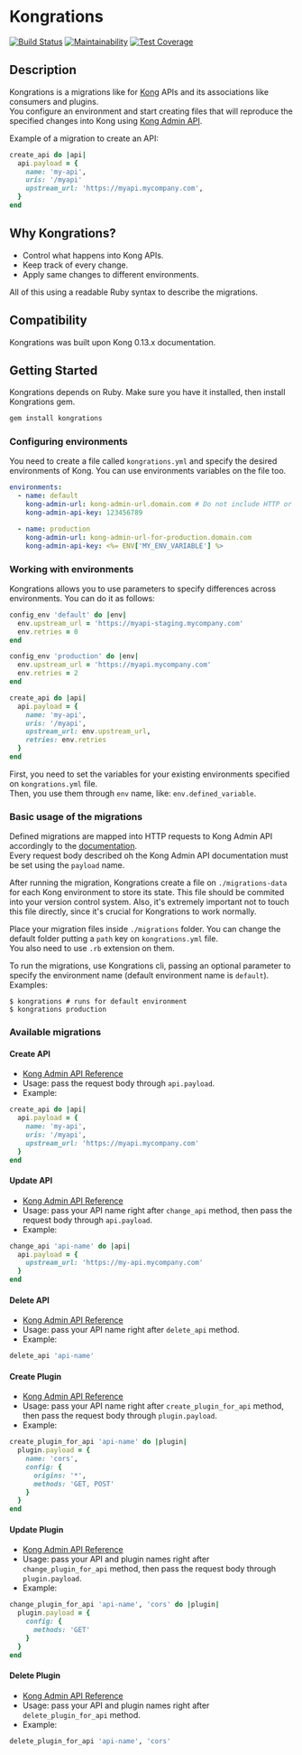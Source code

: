 # Kongrations

[![Build Status](https://travis-ci.org/danilospa/kongrations.svg?branch=master)](https://travis-ci.org/danilospa/kongrations)
[![Maintainability](https://api.codeclimate.com/v1/badges/90e3435368aaf9b4023a/maintainability)](https://codeclimate.com/github/danilospa/kongrations/maintainability)
[![Test Coverage](https://api.codeclimate.com/v1/badges/90e3435368aaf9b4023a/test_coverage)](https://codeclimate.com/github/danilospa/kongrations/test_coverage)

## Description

Kongrations is a migrations like for [Kong](https://github.com/Kong/kong) APIs and its associations like consumers and plugins.  
You configure an environment and start creating files that will reproduce the specified changes into Kong using [Kong Admin API](https://getkong.org/docs/0.13.x/admin-api/).

Example of a migration to create an API:
```ruby
create_api do |api|
  api.payload = {
    name: 'my-api',
    uris: '/myapi'
    upstream_url: 'https://myapi.mycompany.com',
  }
end
```

## Why Kongrations?

- Control what happens into Kong APIs.
- Keep track of every change.
- Apply same changes to different environments.

All of this using a readable Ruby syntax to describe the migrations.

## Compatibility

Kongrations was built upon Kong 0.13.x documentation.

## Getting Started

Kongrations depends on Ruby. Make sure you have it installed, then install Kongrations gem.

```ruby
gem install kongrations
```

### Configuring environments

You need to create a file called `kongrations.yml` and specify the desired environments of Kong.
You can use environments variables on the file too.

```yaml
environments:
  - name: default
    kong-admin-url: kong-admin-url.domain.com # Do not include HTTP or HTTPS here.
    kong-admin-api-key: 123456789

  - name: production
    kong-admin-url: kong-admin-url-for-production.domain.com
    kong-admin-api-key: <%= ENV['MY_ENV_VARIABLE'] %>
```

### Working with environments

Kongrations allows you to use parameters to specify differences across environments. You can do it as follows:
```ruby
config_env 'default' do |env|
  env.upstream_url = 'https://myapi-staging.mycompany.com'
  env.retries = 0
end

config_env 'production' do |env|
  env.upstream_url = 'https://myapi.mycompany.com'
  env.retries = 2
end

create_api do |api|
  api.payload = {
    name: 'my-api',
    uris: '/myapi',
    upstream_url: env.upstream_url,
    retries: env.retries
  }
end
```

First, you need to set the variables for your existing environments specified on `kongrations.yml` file.  
Then, you use them through `env` name, like: `env.defined_variable`.

### Basic usage of the migrations

Defined migrations are mapped into HTTP requests to Kong Admin API accordingly to the [documentation](https://getkong.org/docs/0.13.x/admin-api).  
Every request body described oh the Kong Admin API documentation must be set using the `payload` name.

After running the migration, Kongrations create a file on `./migrations-data` for each Kong environment to store its state. This file should be commited into your version control system. Also, it's extremely important not to touch this file directly, since it's crucial for Kongrations to work normally.

Place your migration files inside `./migrations` folder. You can change the default folder putting a `path` key on `kongrations.yml` file.  
You also need to use `.rb` extension on them.

To run the migrations, use Kongrations cli, passing an optional parameter to specify the environment name (default environment name is `default`).  
Examples:
```shell
$ kongrations # runs for default environment
$ kongrations production
```

### Available migrations

#### Create API

- [Kong Admin API Reference](https://getkong.org/docs/0.13.x/admin-api/#add-api)
- Usage: pass the request body through `api.payload`.
- Example:
```ruby
create_api do |api|
  api.payload = {
    name: 'my-api',
    uris: '/myapi',
    upstream_url: 'https://myapi.mycompany.com'
  }
end
```

#### Update API

- [Kong Admin API Reference](https://getkong.org/docs/0.13.x/admin-api/#update-api)
- Usage: pass your API name right after `change_api` method, then pass the request body through `api.payload`.
- Example:
```ruby
change_api 'api-name' do |api|
  api.payload = {
    upstream_url: 'https://my-api.mycompany.com'
  }
end
```

#### Delete API

- [Kong Admin API Reference](https://getkong.org/docs/0.13.x/admin-api/#delete-api)
- Usage: pass your API name right after `delete_api` method.
- Example:
```ruby
delete_api 'api-name'
```

#### Create Plugin

- [Kong Admin API Reference](https://getkong.org/docs/0.13.x/admin-api/#add-plugin)
- Usage: pass your API name right after `create_plugin_for_api` method, then pass the request body through `plugin.payload`.
- Example:
```ruby
create_plugin_for_api 'api-name' do |plugin|
  plugin.payload = {
    name: 'cors',
    config: {
      origins: '*',
      methods: 'GET, POST'
    }
  }
end
```

#### Update Plugin

- [Kong Admin API Reference](https://getkong.org/docs/0.13.x/admin-api/#update-plugin)
- Usage: pass your API and plugin names right after `change_plugin_for_api` method, then pass the request body through `plugin.payload`.
- Example:
```ruby
change_plugin_for_api 'api-name', 'cors' do |plugin|
  plugin.payload = {
    config: {
      methods: 'GET'
    }
  }
end
```

#### Delete Plugin

- [Kong Admin API Reference](https://getkong.org/docs/0.13.x/admin-api/#delete-plugin)
- Usage: pass your API and plugin names right after `delete_plugin_for_api` method.
- Example:
```ruby
delete_plugin_for_api 'api-name', 'cors'
```

